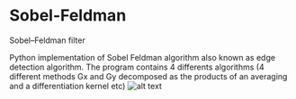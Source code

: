 # Sobel-Feldman
Sobel–Feldman filter

Python implementation of Sobel Feldman algorithm also known as edge detection algorithm.
The program contains 4 differents algorithms (4 different methods Gx and Gy decomposed as the products of an averaging and a differentiation kernel etc) 
![alt text](https://github.com/yoyoberenguer/Sobel-Feldman/blob/master/Sobel.png)
